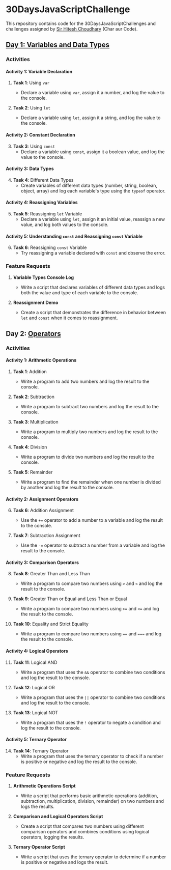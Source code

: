 # 30DaysJavaScriptChallenge

This repository contains code for the 30DaysJavaScriptChallenges and challenges assigned by [Sir Hitesh Choudhary](https://github.com/hiteshchoudhary) (Char aur Code).

## [Day 1: Variables and Data Types](https://github.com/DarshanParhyar/30DaysJavaScriptChallenge/tree/main/Day-1)

### Activities

#### Activity 1: Variable Declaration
1. **Task 1**: Using `var`
   - Declare a variable using `var`, assign it a number, and log the value to the console.

2. **Task 2**: Using `let`
   - Declare a variable using `let`, assign it a string, and log the value to the console.

#### Activity 2: Constant Declaration
3. **Task 3**: Using `const`
   - Declare a variable using `const`, assign it a boolean value, and log the value to the console.

#### Activity 3: Data Types
4. **Task 4**: Different Data Types
   - Create variables of different data types (number, string, boolean, object, array) and log each variable's type using the `typeof` operator.

#### Activity 4: Reassigning Variables
5. **Task 5**: Reassigning `let` Variable
   - Declare a variable using `let`, assign it an initial value, reassign a new value, and log both values to the console.

#### Activity 5: Understanding `const` and Reassigning `const` Variable
6. **Task 6**: Reassigning `const` Variable
   - Try reassigning a variable declared with `const` and observe the error.

### Feature Requests

1. **Variable Types Console Log**
   - Write a script that declares variables of different data types and logs both the value and type of each variable to the console.

2. **Reassignment Demo**
   - Create a script that demonstrates the difference in behavior between `let` and `const` when it comes to reassignment.

## Day 2: [Operators](https://github.com/DarshanParhyar/30DaysJavaScriptChallenge/tree/main/Day-2)

### Activities

#### Activity 1: Arithmetic Operations
1. **Task 1**: Addition
   - Write a program to add two numbers and log the result to the console.

2. **Task 2**: Subtraction
   - Write a program to subtract two numbers and log the result to the console.

3. **Task 3**: Multiplication
   - Write a program to multiply two numbers and log the result to the console.

4. **Task 4**: Division
   - Write a program to divide two numbers and log the result to the console.

5. **Task 5**: Remainder
   - Write a program to find the remainder when one number is divided by another and log the result to the console.

#### Activity 2: Assignment Operators
6. **Task 6**: Addition Assignment
   - Use the `+=` operator to add a number to a variable and log the result to the console.

7. **Task 7**: Subtraction Assignment
   - Use the `-=` operator to subtract a number from a variable and log the result to the console.

#### Activity 3: Comparison Operators
8. **Task 8**: Greater Than and Less Than
   - Write a program to compare two numbers using `>` and `<` and log the result to the console.

9. **Task 9**: Greater Than or Equal and Less Than or Equal
   - Write a program to compare two numbers using `>=` and `<=` and log the result to the console.

10. **Task 10**: Equality and Strict Equality
    - Write a program to compare two numbers using `==` and `===` and log the result to the console.

#### Activity 4: Logical Operators
11. **Task 11**: Logical AND
    - Write a program that uses the `&&` operator to combine two conditions and log the result to the console.

12. **Task 12**: Logical OR
    - Write a program that uses the `||` operator to combine two conditions and log the result to the console.

13. **Task 13**: Logical NOT
    - Write a program that uses the `!` operator to negate a condition and log the result to the console.

#### Activity 5: Ternary Operator
14. **Task 14**: Ternary Operator
    - Write a program that uses the ternary operator to check if a number is positive or negative and log the result to the console.

### Feature Requests

1. **Arithmetic Operations Script**
   - Write a script that performs basic arithmetic operations (addition, subtraction, multiplication, division, remainder) on two numbers and logs the results.

2. **Comparison and Logical Operators Script**
   - Create a script that compares two numbers using different comparison operators and combines conditions using logical operators, logging the results.

3. **Ternary Operator Script**
   - Write a script that uses the ternary operator to determine if a number is positive or negative and logs the result.


